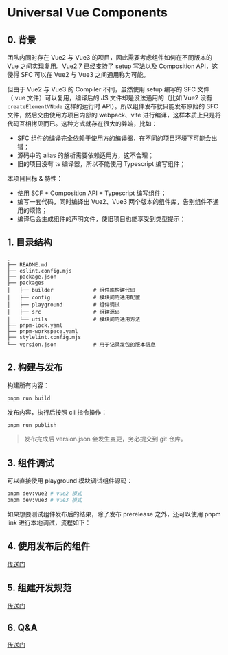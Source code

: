 # Universal Vue Components

## 0. 背景

团队内同时存在 Vue2 与 Vue3 的项目，因此需要考虑组件如何在不同版本的 Vue 之间实现复用。Vue2.7 已经支持了 setup 写法以及 Composition API，这使得 SFC 可以在 Vue2 与 Vue3 之间通用称为可能。

但由于 Vue2 与 Vue3 的 Compiler 不同，虽然使用 setup 编写的 SFC 文件（.vue 文件）可以复用，编译后的 JS 文件却是没法通用的（比如 Vue2 没有 `createElementVNode` 这样的运行时 API）。所以组件发布就只能发布原始的 SFC 文件，然后交由使用方项目内部的 webpack、vite 进行编译，这样本质上只是将代码互相拷贝而已。这种方式就存在很大的弊端，比如：

- SFC 组件的编译完全依赖于使用方的编译器，在不同的项目环境下可能会出错；
- 源码中的 alias 的解析需要依赖适用方，这不合理；
- 旧的项目没有 ts 编译器，所以不能使用 Typescript 编写组件；

本项目目标 & 特性：

- 使用 SCF + Composition API + Typescript 编写组件；
- 编写一套代码，同时编译出 Vue2、Vue3 两个版本的组件库，告别组件不通用的烦恼；
- 编译后会生成组件的声明文件，使旧项目也能享受到类型提示；

## 1. 目录结构

```
.
├── README.md
├── eslint.config.mjs
├── package.json
├── packages
│   ├── builder             # 组件库构建代码
│   ├── config              # 模块间的通用配置
│   ├── playground          # 组件调试
│   ├── src                 # 组建源码
│   └── utils               # 模块间的通用方法
├── pnpm-lock.yaml
├── pnpm-workspace.yaml
├── stylelint.config.mjs
└── version.json            # 用于记录发包的版本信息
```

## 2. 构建与发布

构建所有内容：

```sh
pnpm run build
```

发布内容，执行后按照 cli 指令操作：

```sh
pnpm run publish
```

> 发布完成后 version.json 会发生变更，务必提交到 git 仓库。

## 3. 组件调试

可以直接使用 playground 模块调试组件源码：

```sh
pnpm dev:vue2 # vue2 模式
pnpm dev:vue3 # vue3 模式
```

如果想要测试组件发布后的结果，除了发布 prerelease 之外，还可以使用 pnpm link 进行本地调试，流程如下：



## 4. 使用发布后的组件

[传送门](./doc/comp-quick-start.md)

## 5. 组建开发规范

[传送门](./doc/dev-rules.md)

## 6. Q&A

[传送门](./doc/Q&A.md)
